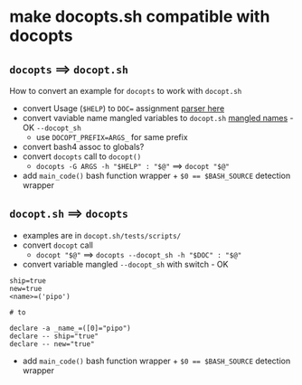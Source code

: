 # make docopts.sh compatible with docopts

## `docopts` ==> `docopt.sh`

How to convert an example for `docopts` to work with `docopt.sh`

* convert Usage (`$HELP`) to `DOC=` assignment [parser
  here](https://github.com/andsens/docopt.sh/blob/master/docopt_sh/script.py#L134)
* convert vaviable name mangled variables to `docopt.sh` [mangled
  names](https://github.com/andsens/docopt.sh/blob/master/docopt_sh/bash.py#L47) - OK `--docopt_sh`
  * use `DOCOPT_PREFIX=ARGS_` for same prefix
* convert bash4 assoc to globals?
* convert `docopts` call to `docopt()`
  * `docopts -G ARGS -h "$HELP" : "$@"` ==> `docopt "$@"`
* add `main_code()` bash function wrapper + `$0 == $BASH_SOURCE` detection wrapper


## `docopt.sh` ==> `docopts`

* examples are in `docopt.sh/tests/scripts/`
* convert `docopt` call
  * `docopt "$@"` ==> `docopts --docopt_sh -h "$DOC" : "$@"`
* convert variable mangled `--docopt_sh` with switch - OK
```
ship=true
new=true
<name>=('pipo')

# to

declare -a _name_=([0]="pipo")
declare -- ship="true"
declare -- new="true"
```
* add `main_code()` bash function wrapper + `$0 == $BASH_SOURCE` detection wrapper
